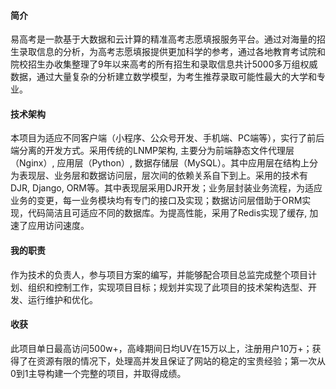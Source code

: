 #### 简介
易高考是一款基于大数据和云计算的精准高考志愿填报服务平台。通过对海量的招生录取信息的分析，为高考志愿填报提供更加科学的参考，通过各地教育考试院和院校招生办收集整理了9年以来高考的所有招生和录取信息共计5000多万组权威数据，通过大量复杂的分析建立数学模型，为考生推荐录取可能性最大的大学和专业。
#### 技术架构
本项目为适应不同客户端（小程序、公众号开发、手机端、PC端等），实行了前后端分离的开发方式。采用传统的LNMP架构, 主要分为前端静态文件代理层（Nginx）, 应用层（Python）, 数据存储层（MySQL）。其中应用层在结构上分为表现层、业务层和数据访问层，层次间的依赖关系自下到上。采用的技术有DJR, Django, ORM等。其中表现层采用DJR开发；业务层封装业务流程，为适应业务的变更，每一业务模块均有专门的接口及实现；数据访问层借助于ORM实现，代码简洁且可适应不同的数据库。为提高性能，采用了Redis实现了缓存, 加速了应用访问速度。
#### 我的职责
作为技术的负责人，参与项目方案的编写，并能够配合项目总监完成整个项目计划、组织和控制工作，实现项目目标；规划并实现了此项目的技术架构选型、开发、运行维护和优化。
#### 收获
此项目单日最高访问500w+，高峰期间日均UV在15万以上，注册用户10万+；获得了在资源有限的情况下，处理高并发且保证了网站的稳定的宝贵经验；第一次从0到1主导构建一个完整的项目，并取得成绩。